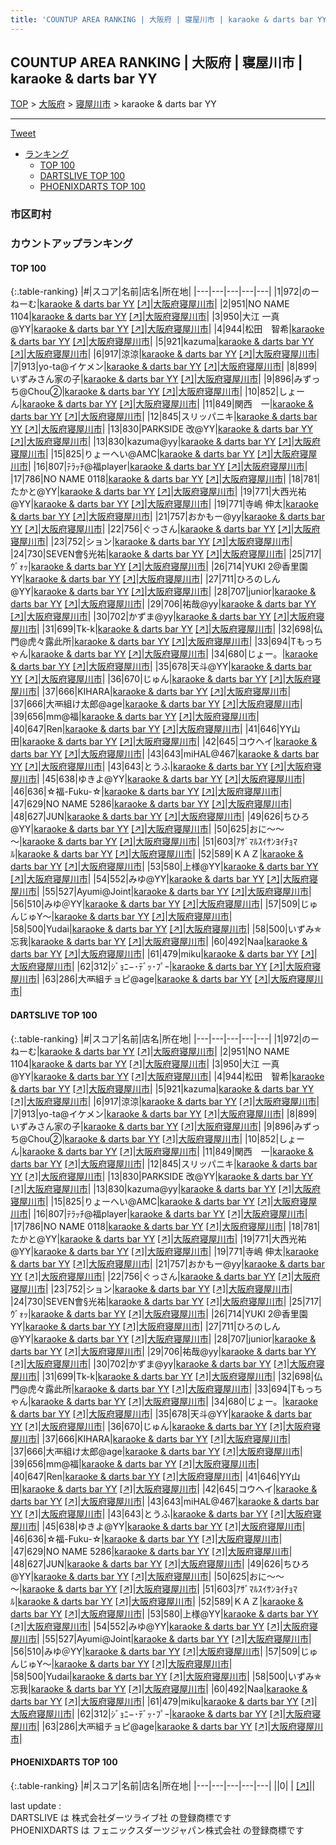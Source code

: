 ```yaml
---
title: 'COUNTUP AREA RANKING | 大阪府 | 寝屋川市 | karaoke & darts bar YY'
---
```

## COUNTUP AREA RANKING | 大阪府 | 寝屋川市 | karaoke & darts bar YY

[TOP](/darts/rank/) > [大阪府](/darts/rank/大阪府/) > [寝屋川市](/darts/rank/大阪府/寝屋川市/) > karaoke & darts bar YY

___

<a href="https://twitter.com/share?ref_src=twsrc%5Etfw" data-text="COUNTUP AREA RANKING | 大阪府寝屋川市karaoke & darts bar YY" class="twitter-share-button" data-hashtags="DARTSLIVE,PHOENIXDARTS,darts,ダーツ" data-show-count="false">Tweet</a>

* [ランキング](#カウントアップランキング)
    * [TOP 100](#top-100)
    * [DARTSLIVE TOP 100](#dartslive-top-100)
    * [PHOENIXDARTS TOP 100](#phoenixdarts-top-100)

### 市区町村

<ul>

</ul>

### カウントアップランキング

#### TOP 100



{:.table-ranking}
|#|スコア|名前|店名|所在地|
|---|---|---|---|---|
|1|972|<span class="rank-name-dl">のーねーむ</span>|<a href="/darts/rank/shops/c61153c97069deba0d9b047a20a7ba1e.html">karaoke & darts bar YY</a> <a href="https://search.dartslive.com/jp/shop/c61153c97069deba0d9b047a20a7ba1e">[↗]</a>|<a href="/darts/rank/大阪府/寝屋川市">大阪府寝屋川市</a>|
|2|951|<span class="rank-name-dl">NO NAME 1104</span>|<a href="/darts/rank/shops/c61153c97069deba0d9b047a20a7ba1e.html">karaoke & darts bar YY</a> <a href="https://search.dartslive.com/jp/shop/c61153c97069deba0d9b047a20a7ba1e">[↗]</a>|<a href="/darts/rank/大阪府/寝屋川市">大阪府寝屋川市</a>|
|3|950|<span class="rank-name-dl">大江 一真@YY</span>|<a href="/darts/rank/shops/c61153c97069deba0d9b047a20a7ba1e.html">karaoke & darts bar YY</a> <a href="https://search.dartslive.com/jp/shop/c61153c97069deba0d9b047a20a7ba1e">[↗]</a>|<a href="/darts/rank/大阪府/寝屋川市">大阪府寝屋川市</a>|
|4|944|<span class="rank-name-dl">松田　智希</span>|<a href="/darts/rank/shops/c61153c97069deba0d9b047a20a7ba1e.html">karaoke & darts bar YY</a> <a href="https://search.dartslive.com/jp/shop/c61153c97069deba0d9b047a20a7ba1e">[↗]</a>|<a href="/darts/rank/大阪府/寝屋川市">大阪府寝屋川市</a>|
|5|921|<span class="rank-name-dl">kazuma</span>|<a href="/darts/rank/shops/c61153c97069deba0d9b047a20a7ba1e.html">karaoke & darts bar YY</a> <a href="https://search.dartslive.com/jp/shop/c61153c97069deba0d9b047a20a7ba1e">[↗]</a>|<a href="/darts/rank/大阪府/寝屋川市">大阪府寝屋川市</a>|
|6|917|<span class="rank-name-dl">涼涼</span>|<a href="/darts/rank/shops/c61153c97069deba0d9b047a20a7ba1e.html">karaoke & darts bar YY</a> <a href="https://search.dartslive.com/jp/shop/c61153c97069deba0d9b047a20a7ba1e">[↗]</a>|<a href="/darts/rank/大阪府/寝屋川市">大阪府寝屋川市</a>|
|7|913|<span class="rank-name-dl">yo-ta@イケメン</span>|<a href="/darts/rank/shops/c61153c97069deba0d9b047a20a7ba1e.html">karaoke & darts bar YY</a> <a href="https://search.dartslive.com/jp/shop/c61153c97069deba0d9b047a20a7ba1e">[↗]</a>|<a href="/darts/rank/大阪府/寝屋川市">大阪府寝屋川市</a>|
|8|899|<span class="rank-name-dl">いずみさん家の子</span>|<a href="/darts/rank/shops/c61153c97069deba0d9b047a20a7ba1e.html">karaoke & darts bar YY</a> <a href="https://search.dartslive.com/jp/shop/c61153c97069deba0d9b047a20a7ba1e">[↗]</a>|<a href="/darts/rank/大阪府/寝屋川市">大阪府寝屋川市</a>|
|9|896|<span class="rank-name-dl">みずっち@Chou②</span>|<a href="/darts/rank/shops/c61153c97069deba0d9b047a20a7ba1e.html">karaoke & darts bar YY</a> <a href="https://search.dartslive.com/jp/shop/c61153c97069deba0d9b047a20a7ba1e">[↗]</a>|<a href="/darts/rank/大阪府/寝屋川市">大阪府寝屋川市</a>|
|10|852|<span class="rank-name-dl">しょーん</span>|<a href="/darts/rank/shops/c61153c97069deba0d9b047a20a7ba1e.html">karaoke & darts bar YY</a> <a href="https://search.dartslive.com/jp/shop/c61153c97069deba0d9b047a20a7ba1e">[↗]</a>|<a href="/darts/rank/大阪府/寝屋川市">大阪府寝屋川市</a>|
|11|849|<span class="rank-name-dl">関西　一</span>|<a href="/darts/rank/shops/c61153c97069deba0d9b047a20a7ba1e.html">karaoke & darts bar YY</a> <a href="https://search.dartslive.com/jp/shop/c61153c97069deba0d9b047a20a7ba1e">[↗]</a>|<a href="/darts/rank/大阪府/寝屋川市">大阪府寝屋川市</a>|
|12|845|<span class="rank-name-dl">スリッパニキ</span>|<a href="/darts/rank/shops/c61153c97069deba0d9b047a20a7ba1e.html">karaoke & darts bar YY</a> <a href="https://search.dartslive.com/jp/shop/c61153c97069deba0d9b047a20a7ba1e">[↗]</a>|<a href="/darts/rank/大阪府/寝屋川市">大阪府寝屋川市</a>|
|13|830|<span class="rank-name-dl">PARKSIDE 改@YY</span>|<a href="/darts/rank/shops/c61153c97069deba0d9b047a20a7ba1e.html">karaoke & darts bar YY</a> <a href="https://search.dartslive.com/jp/shop/c61153c97069deba0d9b047a20a7ba1e">[↗]</a>|<a href="/darts/rank/大阪府/寝屋川市">大阪府寝屋川市</a>|
|13|830|<span class="rank-name-dl">kazuma@yy</span>|<a href="/darts/rank/shops/c61153c97069deba0d9b047a20a7ba1e.html">karaoke & darts bar YY</a> <a href="https://search.dartslive.com/jp/shop/c61153c97069deba0d9b047a20a7ba1e">[↗]</a>|<a href="/darts/rank/大阪府/寝屋川市">大阪府寝屋川市</a>|
|15|825|<span class="rank-name-dl">りょーへい@AMC</span>|<a href="/darts/rank/shops/c61153c97069deba0d9b047a20a7ba1e.html">karaoke & darts bar YY</a> <a href="https://search.dartslive.com/jp/shop/c61153c97069deba0d9b047a20a7ba1e">[↗]</a>|<a href="/darts/rank/大阪府/寝屋川市">大阪府寝屋川市</a>|
|16|807|<span class="rank-name-dl">ﾃﾗｯﾁ@福player</span>|<a href="/darts/rank/shops/c61153c97069deba0d9b047a20a7ba1e.html">karaoke & darts bar YY</a> <a href="https://search.dartslive.com/jp/shop/c61153c97069deba0d9b047a20a7ba1e">[↗]</a>|<a href="/darts/rank/大阪府/寝屋川市">大阪府寝屋川市</a>|
|17|786|<span class="rank-name-dl">NO NAME 0118</span>|<a href="/darts/rank/shops/c61153c97069deba0d9b047a20a7ba1e.html">karaoke & darts bar YY</a> <a href="https://search.dartslive.com/jp/shop/c61153c97069deba0d9b047a20a7ba1e">[↗]</a>|<a href="/darts/rank/大阪府/寝屋川市">大阪府寝屋川市</a>|
|18|781|<span class="rank-name-dl">たかと@YY</span>|<a href="/darts/rank/shops/c61153c97069deba0d9b047a20a7ba1e.html">karaoke & darts bar YY</a> <a href="https://search.dartslive.com/jp/shop/c61153c97069deba0d9b047a20a7ba1e">[↗]</a>|<a href="/darts/rank/大阪府/寝屋川市">大阪府寝屋川市</a>|
|19|771|<span class="rank-name-dl">大西光祐@YY</span>|<a href="/darts/rank/shops/c61153c97069deba0d9b047a20a7ba1e.html">karaoke & darts bar YY</a> <a href="https://search.dartslive.com/jp/shop/c61153c97069deba0d9b047a20a7ba1e">[↗]</a>|<a href="/darts/rank/大阪府/寝屋川市">大阪府寝屋川市</a>|
|19|771|<span class="rank-name-dl">寺嶋 伸太</span>|<a href="/darts/rank/shops/c61153c97069deba0d9b047a20a7ba1e.html">karaoke & darts bar YY</a> <a href="https://search.dartslive.com/jp/shop/c61153c97069deba0d9b047a20a7ba1e">[↗]</a>|<a href="/darts/rank/大阪府/寝屋川市">大阪府寝屋川市</a>|
|21|757|<span class="rank-name-dl">おかもー@yy</span>|<a href="/darts/rank/shops/c61153c97069deba0d9b047a20a7ba1e.html">karaoke & darts bar YY</a> <a href="https://search.dartslive.com/jp/shop/c61153c97069deba0d9b047a20a7ba1e">[↗]</a>|<a href="/darts/rank/大阪府/寝屋川市">大阪府寝屋川市</a>|
|22|756|<span class="rank-name-dl">ぐっさん</span>|<a href="/darts/rank/shops/c61153c97069deba0d9b047a20a7ba1e.html">karaoke & darts bar YY</a> <a href="https://search.dartslive.com/jp/shop/c61153c97069deba0d9b047a20a7ba1e">[↗]</a>|<a href="/darts/rank/大阪府/寝屋川市">大阪府寝屋川市</a>|
|23|752|<span class="rank-name-dl">ション</span>|<a href="/darts/rank/shops/c61153c97069deba0d9b047a20a7ba1e.html">karaoke & darts bar YY</a> <a href="https://search.dartslive.com/jp/shop/c61153c97069deba0d9b047a20a7ba1e">[↗]</a>|<a href="/darts/rank/大阪府/寝屋川市">大阪府寝屋川市</a>|
|24|730|<span class="rank-name-dl">SEVEN會§光祐</span>|<a href="/darts/rank/shops/c61153c97069deba0d9b047a20a7ba1e.html">karaoke & darts bar YY</a> <a href="https://search.dartslive.com/jp/shop/c61153c97069deba0d9b047a20a7ba1e">[↗]</a>|<a href="/darts/rank/大阪府/寝屋川市">大阪府寝屋川市</a>|
|25|717|<span class="rank-name-dl">ｳﾞｫｯ</span>|<a href="/darts/rank/shops/c61153c97069deba0d9b047a20a7ba1e.html">karaoke & darts bar YY</a> <a href="https://search.dartslive.com/jp/shop/c61153c97069deba0d9b047a20a7ba1e">[↗]</a>|<a href="/darts/rank/大阪府/寝屋川市">大阪府寝屋川市</a>|
|26|714|<span class="rank-name-dl">YUKI 2@香里園YY</span>|<a href="/darts/rank/shops/c61153c97069deba0d9b047a20a7ba1e.html">karaoke & darts bar YY</a> <a href="https://search.dartslive.com/jp/shop/c61153c97069deba0d9b047a20a7ba1e">[↗]</a>|<a href="/darts/rank/大阪府/寝屋川市">大阪府寝屋川市</a>|
|27|711|<span class="rank-name-dl">ひろのしん@YY</span>|<a href="/darts/rank/shops/c61153c97069deba0d9b047a20a7ba1e.html">karaoke & darts bar YY</a> <a href="https://search.dartslive.com/jp/shop/c61153c97069deba0d9b047a20a7ba1e">[↗]</a>|<a href="/darts/rank/大阪府/寝屋川市">大阪府寝屋川市</a>|
|28|707|<span class="rank-name-dl">junior</span>|<a href="/darts/rank/shops/c61153c97069deba0d9b047a20a7ba1e.html">karaoke & darts bar YY</a> <a href="https://search.dartslive.com/jp/shop/c61153c97069deba0d9b047a20a7ba1e">[↗]</a>|<a href="/darts/rank/大阪府/寝屋川市">大阪府寝屋川市</a>|
|29|706|<span class="rank-name-dl">祐哉@yy</span>|<a href="/darts/rank/shops/c61153c97069deba0d9b047a20a7ba1e.html">karaoke & darts bar YY</a> <a href="https://search.dartslive.com/jp/shop/c61153c97069deba0d9b047a20a7ba1e">[↗]</a>|<a href="/darts/rank/大阪府/寝屋川市">大阪府寝屋川市</a>|
|30|702|<span class="rank-name-dl">かずま@yy</span>|<a href="/darts/rank/shops/c61153c97069deba0d9b047a20a7ba1e.html">karaoke & darts bar YY</a> <a href="https://search.dartslive.com/jp/shop/c61153c97069deba0d9b047a20a7ba1e">[↗]</a>|<a href="/darts/rank/大阪府/寝屋川市">大阪府寝屋川市</a>|
|31|699|<span class="rank-name-dl">Tk-k</span>|<a href="/darts/rank/shops/c61153c97069deba0d9b047a20a7ba1e.html">karaoke & darts bar YY</a> <a href="https://search.dartslive.com/jp/shop/c61153c97069deba0d9b047a20a7ba1e">[↗]</a>|<a href="/darts/rank/大阪府/寝屋川市">大阪府寝屋川市</a>|
|32|698|<span class="rank-name-dl">仏門@虎々露此所</span>|<a href="/darts/rank/shops/c61153c97069deba0d9b047a20a7ba1e.html">karaoke & darts bar YY</a> <a href="https://search.dartslive.com/jp/shop/c61153c97069deba0d9b047a20a7ba1e">[↗]</a>|<a href="/darts/rank/大阪府/寝屋川市">大阪府寝屋川市</a>|
|33|694|<span class="rank-name-dl">Tもっちゃん</span>|<a href="/darts/rank/shops/c61153c97069deba0d9b047a20a7ba1e.html">karaoke & darts bar YY</a> <a href="https://search.dartslive.com/jp/shop/c61153c97069deba0d9b047a20a7ba1e">[↗]</a>|<a href="/darts/rank/大阪府/寝屋川市">大阪府寝屋川市</a>|
|34|680|<span class="rank-name-dl">じょー。</span>|<a href="/darts/rank/shops/c61153c97069deba0d9b047a20a7ba1e.html">karaoke & darts bar YY</a> <a href="https://search.dartslive.com/jp/shop/c61153c97069deba0d9b047a20a7ba1e">[↗]</a>|<a href="/darts/rank/大阪府/寝屋川市">大阪府寝屋川市</a>|
|35|678|<span class="rank-name-dl">天斗@YY</span>|<a href="/darts/rank/shops/c61153c97069deba0d9b047a20a7ba1e.html">karaoke & darts bar YY</a> <a href="https://search.dartslive.com/jp/shop/c61153c97069deba0d9b047a20a7ba1e">[↗]</a>|<a href="/darts/rank/大阪府/寝屋川市">大阪府寝屋川市</a>|
|36|670|<span class="rank-name-dl">じゅん</span>|<a href="/darts/rank/shops/c61153c97069deba0d9b047a20a7ba1e.html">karaoke & darts bar YY</a> <a href="https://search.dartslive.com/jp/shop/c61153c97069deba0d9b047a20a7ba1e">[↗]</a>|<a href="/darts/rank/大阪府/寝屋川市">大阪府寝屋川市</a>|
|37|666|<span class="rank-name-dl">KIHARA</span>|<a href="/darts/rank/shops/c61153c97069deba0d9b047a20a7ba1e.html">karaoke & darts bar YY</a> <a href="https://search.dartslive.com/jp/shop/c61153c97069deba0d9b047a20a7ba1e">[↗]</a>|<a href="/darts/rank/大阪府/寝屋川市">大阪府寝屋川市</a>|
|37|666|<span class="rank-name-dl">大襾組け太郎@age</span>|<a href="/darts/rank/shops/c61153c97069deba0d9b047a20a7ba1e.html">karaoke & darts bar YY</a> <a href="https://search.dartslive.com/jp/shop/c61153c97069deba0d9b047a20a7ba1e">[↗]</a>|<a href="/darts/rank/大阪府/寝屋川市">大阪府寝屋川市</a>|
|39|656|<span class="rank-name-dl">mm@福</span>|<a href="/darts/rank/shops/c61153c97069deba0d9b047a20a7ba1e.html">karaoke & darts bar YY</a> <a href="https://search.dartslive.com/jp/shop/c61153c97069deba0d9b047a20a7ba1e">[↗]</a>|<a href="/darts/rank/大阪府/寝屋川市">大阪府寝屋川市</a>|
|40|647|<span class="rank-name-dl">Ren</span>|<a href="/darts/rank/shops/c61153c97069deba0d9b047a20a7ba1e.html">karaoke & darts bar YY</a> <a href="https://search.dartslive.com/jp/shop/c61153c97069deba0d9b047a20a7ba1e">[↗]</a>|<a href="/darts/rank/大阪府/寝屋川市">大阪府寝屋川市</a>|
|41|646|<span class="rank-name-dl">YY山田</span>|<a href="/darts/rank/shops/c61153c97069deba0d9b047a20a7ba1e.html">karaoke & darts bar YY</a> <a href="https://search.dartslive.com/jp/shop/c61153c97069deba0d9b047a20a7ba1e">[↗]</a>|<a href="/darts/rank/大阪府/寝屋川市">大阪府寝屋川市</a>|
|42|645|<span class="rank-name-dl">コウヘイ</span>|<a href="/darts/rank/shops/c61153c97069deba0d9b047a20a7ba1e.html">karaoke & darts bar YY</a> <a href="https://search.dartslive.com/jp/shop/c61153c97069deba0d9b047a20a7ba1e">[↗]</a>|<a href="/darts/rank/大阪府/寝屋川市">大阪府寝屋川市</a>|
|43|643|<span class="rank-name-dl">miHAL@467</span>|<a href="/darts/rank/shops/c61153c97069deba0d9b047a20a7ba1e.html">karaoke & darts bar YY</a> <a href="https://search.dartslive.com/jp/shop/c61153c97069deba0d9b047a20a7ba1e">[↗]</a>|<a href="/darts/rank/大阪府/寝屋川市">大阪府寝屋川市</a>|
|43|643|<span class="rank-name-dl">とうふ</span>|<a href="/darts/rank/shops/c61153c97069deba0d9b047a20a7ba1e.html">karaoke & darts bar YY</a> <a href="https://search.dartslive.com/jp/shop/c61153c97069deba0d9b047a20a7ba1e">[↗]</a>|<a href="/darts/rank/大阪府/寝屋川市">大阪府寝屋川市</a>|
|45|638|<span class="rank-name-dl">ゆきよ@YY</span>|<a href="/darts/rank/shops/c61153c97069deba0d9b047a20a7ba1e.html">karaoke & darts bar YY</a> <a href="https://search.dartslive.com/jp/shop/c61153c97069deba0d9b047a20a7ba1e">[↗]</a>|<a href="/darts/rank/大阪府/寝屋川市">大阪府寝屋川市</a>|
|46|636|<span class="rank-name-dl">☆福-Fuku-☆</span>|<a href="/darts/rank/shops/c61153c97069deba0d9b047a20a7ba1e.html">karaoke & darts bar YY</a> <a href="https://search.dartslive.com/jp/shop/c61153c97069deba0d9b047a20a7ba1e">[↗]</a>|<a href="/darts/rank/大阪府/寝屋川市">大阪府寝屋川市</a>|
|47|629|<span class="rank-name-dl">NO NAME 5286</span>|<a href="/darts/rank/shops/c61153c97069deba0d9b047a20a7ba1e.html">karaoke & darts bar YY</a> <a href="https://search.dartslive.com/jp/shop/c61153c97069deba0d9b047a20a7ba1e">[↗]</a>|<a href="/darts/rank/大阪府/寝屋川市">大阪府寝屋川市</a>|
|48|627|<span class="rank-name-dl">JUN</span>|<a href="/darts/rank/shops/c61153c97069deba0d9b047a20a7ba1e.html">karaoke & darts bar YY</a> <a href="https://search.dartslive.com/jp/shop/c61153c97069deba0d9b047a20a7ba1e">[↗]</a>|<a href="/darts/rank/大阪府/寝屋川市">大阪府寝屋川市</a>|
|49|626|<span class="rank-name-dl">ちひろ@YY</span>|<a href="/darts/rank/shops/c61153c97069deba0d9b047a20a7ba1e.html">karaoke & darts bar YY</a> <a href="https://search.dartslive.com/jp/shop/c61153c97069deba0d9b047a20a7ba1e">[↗]</a>|<a href="/darts/rank/大阪府/寝屋川市">大阪府寝屋川市</a>|
|50|625|<span class="rank-name-dl">おに～～～</span>|<a href="/darts/rank/shops/c61153c97069deba0d9b047a20a7ba1e.html">karaoke & darts bar YY</a> <a href="https://search.dartslive.com/jp/shop/c61153c97069deba0d9b047a20a7ba1e">[↗]</a>|<a href="/darts/rank/大阪府/寝屋川市">大阪府寝屋川市</a>|
|51|603|<span class="rank-name-dl">ｱｻﾞﾏﾙｽｲｻﾝﾖｲﾁｮﾏﾙ</span>|<a href="/darts/rank/shops/c61153c97069deba0d9b047a20a7ba1e.html">karaoke & darts bar YY</a> <a href="https://search.dartslive.com/jp/shop/c61153c97069deba0d9b047a20a7ba1e">[↗]</a>|<a href="/darts/rank/大阪府/寝屋川市">大阪府寝屋川市</a>|
|52|589|<span class="rank-name-dl">ＫＡＺ</span>|<a href="/darts/rank/shops/c61153c97069deba0d9b047a20a7ba1e.html">karaoke & darts bar YY</a> <a href="https://search.dartslive.com/jp/shop/c61153c97069deba0d9b047a20a7ba1e">[↗]</a>|<a href="/darts/rank/大阪府/寝屋川市">大阪府寝屋川市</a>|
|53|580|<span class="rank-name-dl">上様@YY</span>|<a href="/darts/rank/shops/c61153c97069deba0d9b047a20a7ba1e.html">karaoke & darts bar YY</a> <a href="https://search.dartslive.com/jp/shop/c61153c97069deba0d9b047a20a7ba1e">[↗]</a>|<a href="/darts/rank/大阪府/寝屋川市">大阪府寝屋川市</a>|
|54|552|<span class="rank-name-dl">みゆ@YY</span>|<a href="/darts/rank/shops/c61153c97069deba0d9b047a20a7ba1e.html">karaoke & darts bar YY</a> <a href="https://search.dartslive.com/jp/shop/c61153c97069deba0d9b047a20a7ba1e">[↗]</a>|<a href="/darts/rank/大阪府/寝屋川市">大阪府寝屋川市</a>|
|55|527|<span class="rank-name-dl">Ayumi@Joint</span>|<a href="/darts/rank/shops/c61153c97069deba0d9b047a20a7ba1e.html">karaoke & darts bar YY</a> <a href="https://search.dartslive.com/jp/shop/c61153c97069deba0d9b047a20a7ba1e">[↗]</a>|<a href="/darts/rank/大阪府/寝屋川市">大阪府寝屋川市</a>|
|56|510|<span class="rank-name-dl">みゆ＠YY</span>|<a href="/darts/rank/shops/c61153c97069deba0d9b047a20a7ba1e.html">karaoke & darts bar YY</a> <a href="https://search.dartslive.com/jp/shop/c61153c97069deba0d9b047a20a7ba1e">[↗]</a>|<a href="/darts/rank/大阪府/寝屋川市">大阪府寝屋川市</a>|
|57|509|<span class="rank-name-dl">じゅんじゅY〜</span>|<a href="/darts/rank/shops/c61153c97069deba0d9b047a20a7ba1e.html">karaoke & darts bar YY</a> <a href="https://search.dartslive.com/jp/shop/c61153c97069deba0d9b047a20a7ba1e">[↗]</a>|<a href="/darts/rank/大阪府/寝屋川市">大阪府寝屋川市</a>|
|58|500|<span class="rank-name-dl">Yudai</span>|<a href="/darts/rank/shops/c61153c97069deba0d9b047a20a7ba1e.html">karaoke & darts bar YY</a> <a href="https://search.dartslive.com/jp/shop/c61153c97069deba0d9b047a20a7ba1e">[↗]</a>|<a href="/darts/rank/大阪府/寝屋川市">大阪府寝屋川市</a>|
|58|500|<span class="rank-name-dl">いずみ✯忘我</span>|<a href="/darts/rank/shops/c61153c97069deba0d9b047a20a7ba1e.html">karaoke & darts bar YY</a> <a href="https://search.dartslive.com/jp/shop/c61153c97069deba0d9b047a20a7ba1e">[↗]</a>|<a href="/darts/rank/大阪府/寝屋川市">大阪府寝屋川市</a>|
|60|492|<span class="rank-name-dl">Naa</span>|<a href="/darts/rank/shops/c61153c97069deba0d9b047a20a7ba1e.html">karaoke & darts bar YY</a> <a href="https://search.dartslive.com/jp/shop/c61153c97069deba0d9b047a20a7ba1e">[↗]</a>|<a href="/darts/rank/大阪府/寝屋川市">大阪府寝屋川市</a>|
|61|479|<span class="rank-name-dl">miku</span>|<a href="/darts/rank/shops/c61153c97069deba0d9b047a20a7ba1e.html">karaoke & darts bar YY</a> <a href="https://search.dartslive.com/jp/shop/c61153c97069deba0d9b047a20a7ba1e">[↗]</a>|<a href="/darts/rank/大阪府/寝屋川市">大阪府寝屋川市</a>|
|62|312|<span class="rank-name-dl">ｼﾞｮﾆ−･ﾃﾞｯ･ﾌﾟｰ</span>|<a href="/darts/rank/shops/c61153c97069deba0d9b047a20a7ba1e.html">karaoke & darts bar YY</a> <a href="https://search.dartslive.com/jp/shop/c61153c97069deba0d9b047a20a7ba1e">[↗]</a>|<a href="/darts/rank/大阪府/寝屋川市">大阪府寝屋川市</a>|
|63|286|<span class="rank-name-dl">大襾組チョピ@age</span>|<a href="/darts/rank/shops/c61153c97069deba0d9b047a20a7ba1e.html">karaoke & darts bar YY</a> <a href="https://search.dartslive.com/jp/shop/c61153c97069deba0d9b047a20a7ba1e">[↗]</a>|<a href="/darts/rank/大阪府/寝屋川市">大阪府寝屋川市</a>|


#### DARTSLIVE TOP 100



{:.table-ranking}
|#|スコア|名前|店名|所在地|
|---|---|---|---|---|
|1|972|<span class="rank-name-dl">のーねーむ</span>|<a href="/darts/rank/shops/c61153c97069deba0d9b047a20a7ba1e.html">karaoke & darts bar YY</a> <a href="https://search.dartslive.com/jp/shop/c61153c97069deba0d9b047a20a7ba1e">[↗]</a>|<a href="/darts/rank/大阪府/寝屋川市">大阪府寝屋川市</a>|
|2|951|<span class="rank-name-dl">NO NAME 1104</span>|<a href="/darts/rank/shops/c61153c97069deba0d9b047a20a7ba1e.html">karaoke & darts bar YY</a> <a href="https://search.dartslive.com/jp/shop/c61153c97069deba0d9b047a20a7ba1e">[↗]</a>|<a href="/darts/rank/大阪府/寝屋川市">大阪府寝屋川市</a>|
|3|950|<span class="rank-name-dl">大江 一真@YY</span>|<a href="/darts/rank/shops/c61153c97069deba0d9b047a20a7ba1e.html">karaoke & darts bar YY</a> <a href="https://search.dartslive.com/jp/shop/c61153c97069deba0d9b047a20a7ba1e">[↗]</a>|<a href="/darts/rank/大阪府/寝屋川市">大阪府寝屋川市</a>|
|4|944|<span class="rank-name-dl">松田　智希</span>|<a href="/darts/rank/shops/c61153c97069deba0d9b047a20a7ba1e.html">karaoke & darts bar YY</a> <a href="https://search.dartslive.com/jp/shop/c61153c97069deba0d9b047a20a7ba1e">[↗]</a>|<a href="/darts/rank/大阪府/寝屋川市">大阪府寝屋川市</a>|
|5|921|<span class="rank-name-dl">kazuma</span>|<a href="/darts/rank/shops/c61153c97069deba0d9b047a20a7ba1e.html">karaoke & darts bar YY</a> <a href="https://search.dartslive.com/jp/shop/c61153c97069deba0d9b047a20a7ba1e">[↗]</a>|<a href="/darts/rank/大阪府/寝屋川市">大阪府寝屋川市</a>|
|6|917|<span class="rank-name-dl">涼涼</span>|<a href="/darts/rank/shops/c61153c97069deba0d9b047a20a7ba1e.html">karaoke & darts bar YY</a> <a href="https://search.dartslive.com/jp/shop/c61153c97069deba0d9b047a20a7ba1e">[↗]</a>|<a href="/darts/rank/大阪府/寝屋川市">大阪府寝屋川市</a>|
|7|913|<span class="rank-name-dl">yo-ta@イケメン</span>|<a href="/darts/rank/shops/c61153c97069deba0d9b047a20a7ba1e.html">karaoke & darts bar YY</a> <a href="https://search.dartslive.com/jp/shop/c61153c97069deba0d9b047a20a7ba1e">[↗]</a>|<a href="/darts/rank/大阪府/寝屋川市">大阪府寝屋川市</a>|
|8|899|<span class="rank-name-dl">いずみさん家の子</span>|<a href="/darts/rank/shops/c61153c97069deba0d9b047a20a7ba1e.html">karaoke & darts bar YY</a> <a href="https://search.dartslive.com/jp/shop/c61153c97069deba0d9b047a20a7ba1e">[↗]</a>|<a href="/darts/rank/大阪府/寝屋川市">大阪府寝屋川市</a>|
|9|896|<span class="rank-name-dl">みずっち@Chou②</span>|<a href="/darts/rank/shops/c61153c97069deba0d9b047a20a7ba1e.html">karaoke & darts bar YY</a> <a href="https://search.dartslive.com/jp/shop/c61153c97069deba0d9b047a20a7ba1e">[↗]</a>|<a href="/darts/rank/大阪府/寝屋川市">大阪府寝屋川市</a>|
|10|852|<span class="rank-name-dl">しょーん</span>|<a href="/darts/rank/shops/c61153c97069deba0d9b047a20a7ba1e.html">karaoke & darts bar YY</a> <a href="https://search.dartslive.com/jp/shop/c61153c97069deba0d9b047a20a7ba1e">[↗]</a>|<a href="/darts/rank/大阪府/寝屋川市">大阪府寝屋川市</a>|
|11|849|<span class="rank-name-dl">関西　一</span>|<a href="/darts/rank/shops/c61153c97069deba0d9b047a20a7ba1e.html">karaoke & darts bar YY</a> <a href="https://search.dartslive.com/jp/shop/c61153c97069deba0d9b047a20a7ba1e">[↗]</a>|<a href="/darts/rank/大阪府/寝屋川市">大阪府寝屋川市</a>|
|12|845|<span class="rank-name-dl">スリッパニキ</span>|<a href="/darts/rank/shops/c61153c97069deba0d9b047a20a7ba1e.html">karaoke & darts bar YY</a> <a href="https://search.dartslive.com/jp/shop/c61153c97069deba0d9b047a20a7ba1e">[↗]</a>|<a href="/darts/rank/大阪府/寝屋川市">大阪府寝屋川市</a>|
|13|830|<span class="rank-name-dl">PARKSIDE 改@YY</span>|<a href="/darts/rank/shops/c61153c97069deba0d9b047a20a7ba1e.html">karaoke & darts bar YY</a> <a href="https://search.dartslive.com/jp/shop/c61153c97069deba0d9b047a20a7ba1e">[↗]</a>|<a href="/darts/rank/大阪府/寝屋川市">大阪府寝屋川市</a>|
|13|830|<span class="rank-name-dl">kazuma@yy</span>|<a href="/darts/rank/shops/c61153c97069deba0d9b047a20a7ba1e.html">karaoke & darts bar YY</a> <a href="https://search.dartslive.com/jp/shop/c61153c97069deba0d9b047a20a7ba1e">[↗]</a>|<a href="/darts/rank/大阪府/寝屋川市">大阪府寝屋川市</a>|
|15|825|<span class="rank-name-dl">りょーへい@AMC</span>|<a href="/darts/rank/shops/c61153c97069deba0d9b047a20a7ba1e.html">karaoke & darts bar YY</a> <a href="https://search.dartslive.com/jp/shop/c61153c97069deba0d9b047a20a7ba1e">[↗]</a>|<a href="/darts/rank/大阪府/寝屋川市">大阪府寝屋川市</a>|
|16|807|<span class="rank-name-dl">ﾃﾗｯﾁ@福player</span>|<a href="/darts/rank/shops/c61153c97069deba0d9b047a20a7ba1e.html">karaoke & darts bar YY</a> <a href="https://search.dartslive.com/jp/shop/c61153c97069deba0d9b047a20a7ba1e">[↗]</a>|<a href="/darts/rank/大阪府/寝屋川市">大阪府寝屋川市</a>|
|17|786|<span class="rank-name-dl">NO NAME 0118</span>|<a href="/darts/rank/shops/c61153c97069deba0d9b047a20a7ba1e.html">karaoke & darts bar YY</a> <a href="https://search.dartslive.com/jp/shop/c61153c97069deba0d9b047a20a7ba1e">[↗]</a>|<a href="/darts/rank/大阪府/寝屋川市">大阪府寝屋川市</a>|
|18|781|<span class="rank-name-dl">たかと@YY</span>|<a href="/darts/rank/shops/c61153c97069deba0d9b047a20a7ba1e.html">karaoke & darts bar YY</a> <a href="https://search.dartslive.com/jp/shop/c61153c97069deba0d9b047a20a7ba1e">[↗]</a>|<a href="/darts/rank/大阪府/寝屋川市">大阪府寝屋川市</a>|
|19|771|<span class="rank-name-dl">大西光祐@YY</span>|<a href="/darts/rank/shops/c61153c97069deba0d9b047a20a7ba1e.html">karaoke & darts bar YY</a> <a href="https://search.dartslive.com/jp/shop/c61153c97069deba0d9b047a20a7ba1e">[↗]</a>|<a href="/darts/rank/大阪府/寝屋川市">大阪府寝屋川市</a>|
|19|771|<span class="rank-name-dl">寺嶋 伸太</span>|<a href="/darts/rank/shops/c61153c97069deba0d9b047a20a7ba1e.html">karaoke & darts bar YY</a> <a href="https://search.dartslive.com/jp/shop/c61153c97069deba0d9b047a20a7ba1e">[↗]</a>|<a href="/darts/rank/大阪府/寝屋川市">大阪府寝屋川市</a>|
|21|757|<span class="rank-name-dl">おかもー@yy</span>|<a href="/darts/rank/shops/c61153c97069deba0d9b047a20a7ba1e.html">karaoke & darts bar YY</a> <a href="https://search.dartslive.com/jp/shop/c61153c97069deba0d9b047a20a7ba1e">[↗]</a>|<a href="/darts/rank/大阪府/寝屋川市">大阪府寝屋川市</a>|
|22|756|<span class="rank-name-dl">ぐっさん</span>|<a href="/darts/rank/shops/c61153c97069deba0d9b047a20a7ba1e.html">karaoke & darts bar YY</a> <a href="https://search.dartslive.com/jp/shop/c61153c97069deba0d9b047a20a7ba1e">[↗]</a>|<a href="/darts/rank/大阪府/寝屋川市">大阪府寝屋川市</a>|
|23|752|<span class="rank-name-dl">ション</span>|<a href="/darts/rank/shops/c61153c97069deba0d9b047a20a7ba1e.html">karaoke & darts bar YY</a> <a href="https://search.dartslive.com/jp/shop/c61153c97069deba0d9b047a20a7ba1e">[↗]</a>|<a href="/darts/rank/大阪府/寝屋川市">大阪府寝屋川市</a>|
|24|730|<span class="rank-name-dl">SEVEN會§光祐</span>|<a href="/darts/rank/shops/c61153c97069deba0d9b047a20a7ba1e.html">karaoke & darts bar YY</a> <a href="https://search.dartslive.com/jp/shop/c61153c97069deba0d9b047a20a7ba1e">[↗]</a>|<a href="/darts/rank/大阪府/寝屋川市">大阪府寝屋川市</a>|
|25|717|<span class="rank-name-dl">ｳﾞｫｯ</span>|<a href="/darts/rank/shops/c61153c97069deba0d9b047a20a7ba1e.html">karaoke & darts bar YY</a> <a href="https://search.dartslive.com/jp/shop/c61153c97069deba0d9b047a20a7ba1e">[↗]</a>|<a href="/darts/rank/大阪府/寝屋川市">大阪府寝屋川市</a>|
|26|714|<span class="rank-name-dl">YUKI 2@香里園YY</span>|<a href="/darts/rank/shops/c61153c97069deba0d9b047a20a7ba1e.html">karaoke & darts bar YY</a> <a href="https://search.dartslive.com/jp/shop/c61153c97069deba0d9b047a20a7ba1e">[↗]</a>|<a href="/darts/rank/大阪府/寝屋川市">大阪府寝屋川市</a>|
|27|711|<span class="rank-name-dl">ひろのしん@YY</span>|<a href="/darts/rank/shops/c61153c97069deba0d9b047a20a7ba1e.html">karaoke & darts bar YY</a> <a href="https://search.dartslive.com/jp/shop/c61153c97069deba0d9b047a20a7ba1e">[↗]</a>|<a href="/darts/rank/大阪府/寝屋川市">大阪府寝屋川市</a>|
|28|707|<span class="rank-name-dl">junior</span>|<a href="/darts/rank/shops/c61153c97069deba0d9b047a20a7ba1e.html">karaoke & darts bar YY</a> <a href="https://search.dartslive.com/jp/shop/c61153c97069deba0d9b047a20a7ba1e">[↗]</a>|<a href="/darts/rank/大阪府/寝屋川市">大阪府寝屋川市</a>|
|29|706|<span class="rank-name-dl">祐哉@yy</span>|<a href="/darts/rank/shops/c61153c97069deba0d9b047a20a7ba1e.html">karaoke & darts bar YY</a> <a href="https://search.dartslive.com/jp/shop/c61153c97069deba0d9b047a20a7ba1e">[↗]</a>|<a href="/darts/rank/大阪府/寝屋川市">大阪府寝屋川市</a>|
|30|702|<span class="rank-name-dl">かずま@yy</span>|<a href="/darts/rank/shops/c61153c97069deba0d9b047a20a7ba1e.html">karaoke & darts bar YY</a> <a href="https://search.dartslive.com/jp/shop/c61153c97069deba0d9b047a20a7ba1e">[↗]</a>|<a href="/darts/rank/大阪府/寝屋川市">大阪府寝屋川市</a>|
|31|699|<span class="rank-name-dl">Tk-k</span>|<a href="/darts/rank/shops/c61153c97069deba0d9b047a20a7ba1e.html">karaoke & darts bar YY</a> <a href="https://search.dartslive.com/jp/shop/c61153c97069deba0d9b047a20a7ba1e">[↗]</a>|<a href="/darts/rank/大阪府/寝屋川市">大阪府寝屋川市</a>|
|32|698|<span class="rank-name-dl">仏門@虎々露此所</span>|<a href="/darts/rank/shops/c61153c97069deba0d9b047a20a7ba1e.html">karaoke & darts bar YY</a> <a href="https://search.dartslive.com/jp/shop/c61153c97069deba0d9b047a20a7ba1e">[↗]</a>|<a href="/darts/rank/大阪府/寝屋川市">大阪府寝屋川市</a>|
|33|694|<span class="rank-name-dl">Tもっちゃん</span>|<a href="/darts/rank/shops/c61153c97069deba0d9b047a20a7ba1e.html">karaoke & darts bar YY</a> <a href="https://search.dartslive.com/jp/shop/c61153c97069deba0d9b047a20a7ba1e">[↗]</a>|<a href="/darts/rank/大阪府/寝屋川市">大阪府寝屋川市</a>|
|34|680|<span class="rank-name-dl">じょー。</span>|<a href="/darts/rank/shops/c61153c97069deba0d9b047a20a7ba1e.html">karaoke & darts bar YY</a> <a href="https://search.dartslive.com/jp/shop/c61153c97069deba0d9b047a20a7ba1e">[↗]</a>|<a href="/darts/rank/大阪府/寝屋川市">大阪府寝屋川市</a>|
|35|678|<span class="rank-name-dl">天斗@YY</span>|<a href="/darts/rank/shops/c61153c97069deba0d9b047a20a7ba1e.html">karaoke & darts bar YY</a> <a href="https://search.dartslive.com/jp/shop/c61153c97069deba0d9b047a20a7ba1e">[↗]</a>|<a href="/darts/rank/大阪府/寝屋川市">大阪府寝屋川市</a>|
|36|670|<span class="rank-name-dl">じゅん</span>|<a href="/darts/rank/shops/c61153c97069deba0d9b047a20a7ba1e.html">karaoke & darts bar YY</a> <a href="https://search.dartslive.com/jp/shop/c61153c97069deba0d9b047a20a7ba1e">[↗]</a>|<a href="/darts/rank/大阪府/寝屋川市">大阪府寝屋川市</a>|
|37|666|<span class="rank-name-dl">KIHARA</span>|<a href="/darts/rank/shops/c61153c97069deba0d9b047a20a7ba1e.html">karaoke & darts bar YY</a> <a href="https://search.dartslive.com/jp/shop/c61153c97069deba0d9b047a20a7ba1e">[↗]</a>|<a href="/darts/rank/大阪府/寝屋川市">大阪府寝屋川市</a>|
|37|666|<span class="rank-name-dl">大襾組け太郎@age</span>|<a href="/darts/rank/shops/c61153c97069deba0d9b047a20a7ba1e.html">karaoke & darts bar YY</a> <a href="https://search.dartslive.com/jp/shop/c61153c97069deba0d9b047a20a7ba1e">[↗]</a>|<a href="/darts/rank/大阪府/寝屋川市">大阪府寝屋川市</a>|
|39|656|<span class="rank-name-dl">mm@福</span>|<a href="/darts/rank/shops/c61153c97069deba0d9b047a20a7ba1e.html">karaoke & darts bar YY</a> <a href="https://search.dartslive.com/jp/shop/c61153c97069deba0d9b047a20a7ba1e">[↗]</a>|<a href="/darts/rank/大阪府/寝屋川市">大阪府寝屋川市</a>|
|40|647|<span class="rank-name-dl">Ren</span>|<a href="/darts/rank/shops/c61153c97069deba0d9b047a20a7ba1e.html">karaoke & darts bar YY</a> <a href="https://search.dartslive.com/jp/shop/c61153c97069deba0d9b047a20a7ba1e">[↗]</a>|<a href="/darts/rank/大阪府/寝屋川市">大阪府寝屋川市</a>|
|41|646|<span class="rank-name-dl">YY山田</span>|<a href="/darts/rank/shops/c61153c97069deba0d9b047a20a7ba1e.html">karaoke & darts bar YY</a> <a href="https://search.dartslive.com/jp/shop/c61153c97069deba0d9b047a20a7ba1e">[↗]</a>|<a href="/darts/rank/大阪府/寝屋川市">大阪府寝屋川市</a>|
|42|645|<span class="rank-name-dl">コウヘイ</span>|<a href="/darts/rank/shops/c61153c97069deba0d9b047a20a7ba1e.html">karaoke & darts bar YY</a> <a href="https://search.dartslive.com/jp/shop/c61153c97069deba0d9b047a20a7ba1e">[↗]</a>|<a href="/darts/rank/大阪府/寝屋川市">大阪府寝屋川市</a>|
|43|643|<span class="rank-name-dl">miHAL@467</span>|<a href="/darts/rank/shops/c61153c97069deba0d9b047a20a7ba1e.html">karaoke & darts bar YY</a> <a href="https://search.dartslive.com/jp/shop/c61153c97069deba0d9b047a20a7ba1e">[↗]</a>|<a href="/darts/rank/大阪府/寝屋川市">大阪府寝屋川市</a>|
|43|643|<span class="rank-name-dl">とうふ</span>|<a href="/darts/rank/shops/c61153c97069deba0d9b047a20a7ba1e.html">karaoke & darts bar YY</a> <a href="https://search.dartslive.com/jp/shop/c61153c97069deba0d9b047a20a7ba1e">[↗]</a>|<a href="/darts/rank/大阪府/寝屋川市">大阪府寝屋川市</a>|
|45|638|<span class="rank-name-dl">ゆきよ@YY</span>|<a href="/darts/rank/shops/c61153c97069deba0d9b047a20a7ba1e.html">karaoke & darts bar YY</a> <a href="https://search.dartslive.com/jp/shop/c61153c97069deba0d9b047a20a7ba1e">[↗]</a>|<a href="/darts/rank/大阪府/寝屋川市">大阪府寝屋川市</a>|
|46|636|<span class="rank-name-dl">☆福-Fuku-☆</span>|<a href="/darts/rank/shops/c61153c97069deba0d9b047a20a7ba1e.html">karaoke & darts bar YY</a> <a href="https://search.dartslive.com/jp/shop/c61153c97069deba0d9b047a20a7ba1e">[↗]</a>|<a href="/darts/rank/大阪府/寝屋川市">大阪府寝屋川市</a>|
|47|629|<span class="rank-name-dl">NO NAME 5286</span>|<a href="/darts/rank/shops/c61153c97069deba0d9b047a20a7ba1e.html">karaoke & darts bar YY</a> <a href="https://search.dartslive.com/jp/shop/c61153c97069deba0d9b047a20a7ba1e">[↗]</a>|<a href="/darts/rank/大阪府/寝屋川市">大阪府寝屋川市</a>|
|48|627|<span class="rank-name-dl">JUN</span>|<a href="/darts/rank/shops/c61153c97069deba0d9b047a20a7ba1e.html">karaoke & darts bar YY</a> <a href="https://search.dartslive.com/jp/shop/c61153c97069deba0d9b047a20a7ba1e">[↗]</a>|<a href="/darts/rank/大阪府/寝屋川市">大阪府寝屋川市</a>|
|49|626|<span class="rank-name-dl">ちひろ@YY</span>|<a href="/darts/rank/shops/c61153c97069deba0d9b047a20a7ba1e.html">karaoke & darts bar YY</a> <a href="https://search.dartslive.com/jp/shop/c61153c97069deba0d9b047a20a7ba1e">[↗]</a>|<a href="/darts/rank/大阪府/寝屋川市">大阪府寝屋川市</a>|
|50|625|<span class="rank-name-dl">おに～～～</span>|<a href="/darts/rank/shops/c61153c97069deba0d9b047a20a7ba1e.html">karaoke & darts bar YY</a> <a href="https://search.dartslive.com/jp/shop/c61153c97069deba0d9b047a20a7ba1e">[↗]</a>|<a href="/darts/rank/大阪府/寝屋川市">大阪府寝屋川市</a>|
|51|603|<span class="rank-name-dl">ｱｻﾞﾏﾙｽｲｻﾝﾖｲﾁｮﾏﾙ</span>|<a href="/darts/rank/shops/c61153c97069deba0d9b047a20a7ba1e.html">karaoke & darts bar YY</a> <a href="https://search.dartslive.com/jp/shop/c61153c97069deba0d9b047a20a7ba1e">[↗]</a>|<a href="/darts/rank/大阪府/寝屋川市">大阪府寝屋川市</a>|
|52|589|<span class="rank-name-dl">ＫＡＺ</span>|<a href="/darts/rank/shops/c61153c97069deba0d9b047a20a7ba1e.html">karaoke & darts bar YY</a> <a href="https://search.dartslive.com/jp/shop/c61153c97069deba0d9b047a20a7ba1e">[↗]</a>|<a href="/darts/rank/大阪府/寝屋川市">大阪府寝屋川市</a>|
|53|580|<span class="rank-name-dl">上様@YY</span>|<a href="/darts/rank/shops/c61153c97069deba0d9b047a20a7ba1e.html">karaoke & darts bar YY</a> <a href="https://search.dartslive.com/jp/shop/c61153c97069deba0d9b047a20a7ba1e">[↗]</a>|<a href="/darts/rank/大阪府/寝屋川市">大阪府寝屋川市</a>|
|54|552|<span class="rank-name-dl">みゆ@YY</span>|<a href="/darts/rank/shops/c61153c97069deba0d9b047a20a7ba1e.html">karaoke & darts bar YY</a> <a href="https://search.dartslive.com/jp/shop/c61153c97069deba0d9b047a20a7ba1e">[↗]</a>|<a href="/darts/rank/大阪府/寝屋川市">大阪府寝屋川市</a>|
|55|527|<span class="rank-name-dl">Ayumi@Joint</span>|<a href="/darts/rank/shops/c61153c97069deba0d9b047a20a7ba1e.html">karaoke & darts bar YY</a> <a href="https://search.dartslive.com/jp/shop/c61153c97069deba0d9b047a20a7ba1e">[↗]</a>|<a href="/darts/rank/大阪府/寝屋川市">大阪府寝屋川市</a>|
|56|510|<span class="rank-name-dl">みゆ＠YY</span>|<a href="/darts/rank/shops/c61153c97069deba0d9b047a20a7ba1e.html">karaoke & darts bar YY</a> <a href="https://search.dartslive.com/jp/shop/c61153c97069deba0d9b047a20a7ba1e">[↗]</a>|<a href="/darts/rank/大阪府/寝屋川市">大阪府寝屋川市</a>|
|57|509|<span class="rank-name-dl">じゅんじゅY〜</span>|<a href="/darts/rank/shops/c61153c97069deba0d9b047a20a7ba1e.html">karaoke & darts bar YY</a> <a href="https://search.dartslive.com/jp/shop/c61153c97069deba0d9b047a20a7ba1e">[↗]</a>|<a href="/darts/rank/大阪府/寝屋川市">大阪府寝屋川市</a>|
|58|500|<span class="rank-name-dl">Yudai</span>|<a href="/darts/rank/shops/c61153c97069deba0d9b047a20a7ba1e.html">karaoke & darts bar YY</a> <a href="https://search.dartslive.com/jp/shop/c61153c97069deba0d9b047a20a7ba1e">[↗]</a>|<a href="/darts/rank/大阪府/寝屋川市">大阪府寝屋川市</a>|
|58|500|<span class="rank-name-dl">いずみ✯忘我</span>|<a href="/darts/rank/shops/c61153c97069deba0d9b047a20a7ba1e.html">karaoke & darts bar YY</a> <a href="https://search.dartslive.com/jp/shop/c61153c97069deba0d9b047a20a7ba1e">[↗]</a>|<a href="/darts/rank/大阪府/寝屋川市">大阪府寝屋川市</a>|
|60|492|<span class="rank-name-dl">Naa</span>|<a href="/darts/rank/shops/c61153c97069deba0d9b047a20a7ba1e.html">karaoke & darts bar YY</a> <a href="https://search.dartslive.com/jp/shop/c61153c97069deba0d9b047a20a7ba1e">[↗]</a>|<a href="/darts/rank/大阪府/寝屋川市">大阪府寝屋川市</a>|
|61|479|<span class="rank-name-dl">miku</span>|<a href="/darts/rank/shops/c61153c97069deba0d9b047a20a7ba1e.html">karaoke & darts bar YY</a> <a href="https://search.dartslive.com/jp/shop/c61153c97069deba0d9b047a20a7ba1e">[↗]</a>|<a href="/darts/rank/大阪府/寝屋川市">大阪府寝屋川市</a>|
|62|312|<span class="rank-name-dl">ｼﾞｮﾆ−･ﾃﾞｯ･ﾌﾟｰ</span>|<a href="/darts/rank/shops/c61153c97069deba0d9b047a20a7ba1e.html">karaoke & darts bar YY</a> <a href="https://search.dartslive.com/jp/shop/c61153c97069deba0d9b047a20a7ba1e">[↗]</a>|<a href="/darts/rank/大阪府/寝屋川市">大阪府寝屋川市</a>|
|63|286|<span class="rank-name-dl">大襾組チョピ@age</span>|<a href="/darts/rank/shops/c61153c97069deba0d9b047a20a7ba1e.html">karaoke & darts bar YY</a> <a href="https://search.dartslive.com/jp/shop/c61153c97069deba0d9b047a20a7ba1e">[↗]</a>|<a href="/darts/rank/大阪府/寝屋川市">大阪府寝屋川市</a>|


#### PHOENIXDARTS TOP 100



{:.table-ranking}
|#|スコア|名前|店名|所在地|
|---|---|---|---|---|
||0|<span class="rank-name-dl"> </span>|<a href="/darts/rank/shops/.html"></a> <a href="">[↗]</a>|<a href="/darts/rank//"></a>|


<div class="footer border-top border-gray-light mt-5 pt-3 text-right text-gray">
    last update : <span style="font-weight: italic" id="foot_last_modified"></span><br />
    DARTSLIVE は 株式会社ダーツライブ社 の登録商標です<br />
    PHOENIXDARTS は フェニックスダーツジャパン株式会社 の登録商標です<br />
</div>

<script src="https://cdnjs.cloudflare.com/ajax/libs/jquery.tablesorter/2.31.3/js/jquery.tablesorter.min.js" integrity="sha512-qzgd5cYSZcosqpzpn7zF2ZId8f/8CHmFKZ8j7mU4OUXTNRd5g+ZHBPsgKEwoqxCtdQvExE5LprwwPAgoicguNg==" crossorigin="anonymous" referrerpolicy="no-referrer"></script>
<link rel="stylesheet" href="https://cdnjs.cloudflare.com/ajax/libs/jquery.tablesorter/2.31.3/css/theme.default.min.css" integrity="sha512-wghhOJkjQX0Lh3NSWvNKeZ0ZpNn+SPVXX1Qyc9OCaogADktxrBiBdKGDoqVUOyhStvMBmJQ8ZdMHiR3wuEq8+w==" crossorigin="anonymous" referrerpolicy="no-referrer" />
<script>
$(function() {
    $(".table-ranking").tablesorter({sortList:[[0, 0]]});
    $("#foot_last_modified").text(formatDate(new Date(document.lastModified), 'yyyy-MM-dd HH:mm:ss'));
});
</script>

<script async src="https://platform.twitter.com/widgets.js" charset="utf-8"></script>